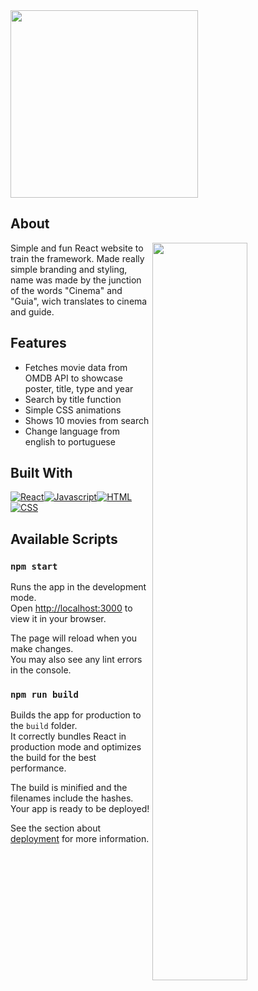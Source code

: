[React]: https://img.shields.io/badge/React-20232A?style=for-the-badge&logo=react&logoColor=61DAFB
[HTML]: https://img.shields.io/badge/HTML-239120?style=for-the-badge&logo=html5&logoColor=white
[CSS]: https://img.shields.io/badge/CSS-239120?&style=for-the-badge&logo=css3&logoColor=white
[Javascript]: https://img.shields.io/badge/JavaScript-F7DF1E?style=for-the-badge&logo=javascript&logoColor=black

<picture>
  <img src="https://user-images.githubusercontent.com/64702639/222941850-0a6d835e-2f58-43ad-a7a5-805e9e808399.png" width="300"/>
</picture>

## About

<picture>
  <img src="https://user-images.githubusercontent.com/64702639/222943510-7cd8b57f-fd53-488f-aefb-142fe7d243a8.gif" align="right" width="55%"/>
</picture>

Simple and fun React website to train the framework. Made really simple branding and styling, name was made by the junction of the words "Cinema" and "Guia", wich translates to cinema and guide.

## Features

- Fetches movie data from OMDB API to showcase poster, title, type and year
- Search by title function
- Simple CSS animations
- Shows 10 movies from search
- Change language from english to portuguese

## Built With

<a href="#">![React]![Javascript]![HTML]![CSS]</a>

## Available Scripts

### `npm start`

Runs the app in the development mode.\
Open [http://localhost:3000](http://localhost:3000) to view it in your browser.

The page will reload when you make changes.\
You may also see any lint errors in the console.

### `npm run build`

Builds the app for production to the `build` folder.\
It correctly bundles React in production mode and optimizes the build for the best performance.

The build is minified and the filenames include the hashes.\
Your app is ready to be deployed!

See the section about [deployment](https://facebook.github.io/create-react-app/docs/deployment) for more information.
